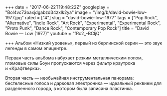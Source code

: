 +++
date = "2017-06-22T19:48:22Z"
googleplay = "Bol4vc73oaxjdgabzd34zxlk2ya"
image = "/img/b/david-bowie-low-1977.jpg"
rated = ["4"]
slug = "david-bowie-low-1977"
tags = ["Pop Rock", "Alternative", "Indie Rock", "Art Rock", "Experimental", "Experimental Rock", "Proto Punk", "Dance Rock", "Contemporary Pop Rock"]
title = "David Bowie — Low (1977)"
youtube = "fRc2_-BCljQ"

+++
Альбом &laquo;Низкий уровень&raquo;, первый из&nbsp;берлинской серии&nbsp;&mdash; это звук легенды в&nbsp;самом эпицентре. 

Первая часть альбома набухает резким металлическим попом, глэмовые силы Боуи пропускаются через фильтр краутрока и&nbsp;&laquo;Крафтверка&raquo;. 

Вторая часть&nbsp;&mdash; необычайная инструментальная панорама: бестелесные голоса и&nbsp;дарковая электроника&nbsp;&mdash; идеальный реквием для разделенного города, в&nbsp;котором была записана пластинка.